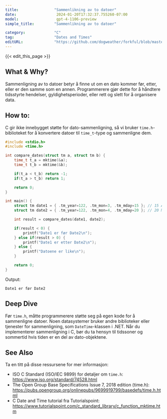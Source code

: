 ```yaml
---
title:                "Sammenlikning av to datoer"
date:                  2024-01-20T17:32:37.755260-07:00
model:                 gpt-4-1106-preview
simple_title:         "Sammenlikning av to datoer"

category:             "C"
tag:                  "Dates and Times"
editURL:              "https://github.com/dogweather/forkful/blob/master/content/no/c/comparing-two-dates.md"
---
```


{{< edit_this_page >}}

## What & Why?
Sammenligning av to datoer betyr å finne ut om en dato kommer før, etter, eller er den samme som en annen. Programmerere gjør dette for å håndtere tidsstyrte hendelser, gyldighetsperioder, eller rett og slett for å organisere data.

## How to:
C gir ikke innebygget støtte for dato-sammenligning, så vi bruker `time.h`-biblioteket for å konvertere datoer til `time_t`-type og sammenligne dem.

```C
#include <stdio.h>
#include <time.h>

int compare_dates(struct tm a, struct tm b) {
    time_t t_a = mktime(&a);
    time_t t_b = mktime(&b);

    if(t_a < t_b) return -1;
    if(t_a > t_b) return 1;

    return 0;
}

int main() {
    struct tm date1 = { .tm_year=122, .tm_mon=3, .tm_mday=15 }; // 15 April 2022
    struct tm date2 = { .tm_year=122, .tm_mon=4, .tm_mday=20 }; // 20 May 2022

    int result = compare_dates(date1, date2);

    if(result < 0) {
        printf("Date1 er før Date2\n");
    } else if(result > 0) {
        printf("Date1 er etter Date2\n");
    } else {
        printf("Datoene er like\n");
    }

    return 0;
}
```

Output:
```
Date1 er før Date2
```

## Deep Dive
Før `time.h`, måtte programmerere støtte seg på egen kode for å sammenligne datoer. Noen datasystemer bruker andre biblioteker eller tjenester for sammenligning, som `DateTime`-klassen i .NET. Når du implementerer sammenligning i C, bør du ta hensyn til tidssoner og sommertid hvis tiden er en del av dato-objektene.

## See Also
Ta en titt på disse ressursene for mer informasjon:
- ISO C Standard (ISO/IEC 9899) for detaljer om `time.h`: https://www.iso.org/standard/74528.html
- The Open Group Base Specifications Issue 7, 2018 edition (time.h): https://pubs.opengroup.org/onlinepubs/9699919799/basedefs/time.h.html
- C Date and Time tutorial fra Tutorialspoint: https://www.tutorialspoint.com/c_standard_library/c_function_mktime.htm
